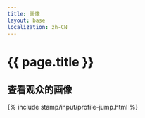 ```yaml
---
title: 画像
layout: base
localization: zh-CN
---
```


# {{ page.title }}

## 查看观众的画像

{% include stamp/input/profile-jump.html %}